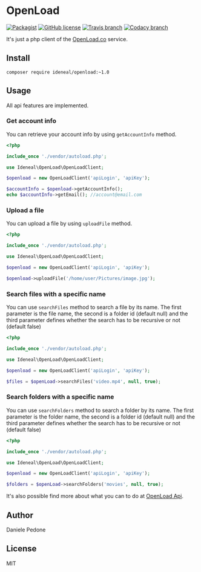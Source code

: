 # OpenLoad

[![Packagist](https://img.shields.io/packagist/v/ideneal/openload.svg?style=flat-square)](https://packagist.org/packages/ideneal/openload)
[![GitHub license](https://img.shields.io/badge/license-MIT-blue.svg?style=flat-square)](https://raw.githubusercontent.com/Ideneal/OpenLoad/master/LICENSE)
[![Travis branch](https://img.shields.io/travis/Ideneal/OpenLoad/master.svg?style=flat-square)](https://travis-ci.org/Ideneal/OpenLoad)
[![Codacy branch](https://img.shields.io/codacy/cbb3c5818734481bba83a1ecbf9e0f28/master.svg?style=flat-square)](https://www.codacy.com/app/ideneal-ztl/OpenLoad)

It's just a php client of the [OpenLoad.co](https://openload.co/) service.

## Install

```
composer require ideneal/openload:~1.0
```

## Usage
All api features are implemented.

### Get account info

You can retrieve your account info by using `getAccountInfo` method.

```php
<?php

include_once './vendor/autoload.php';

use Ideneal\OpenLoad\OpenLoadClient;

$openload = new OpenLoadClient('apiLogin', 'apiKey');

$accountInfo = $openload->getAccountInfo();
echo $accountInfo->getEmail(); //account@email.com
```

### Upload a file

You can upload a file by using `uploadFile` method.

```php
<?php

include_once './vendor/autoload.php';

use Ideneal\OpenLoad\OpenLoadClient;

$openload = new OpenLoadClient('apiLogin', 'apiKey');

$openload->uploadFile('/home/user/Pictures/image.jpg');
```

### Search files with a specific name

You can use `searchFiles` method to search a file by its name.
The first parameter is the file name, 
the second is a folder id (default null)
and the third parameter defines whether the search has to be recursive or not (default false)

```php
<?php

include_once './vendor/autoload.php';

use Ideneal\OpenLoad\OpenLoadClient;

$openload = new OpenLoadClient('apiLogin', 'apiKey');

$files = $openLoad->searchFiles('video.mp4', null, true);
```

### Search folders with a specific name

You can use `searchFolders` method to search a folder by its name.
The first parameter is the folder name, 
the second is a folder id (default null)
and the third parameter defines whether the search has to be recursive or not (default false)

```php
<?php

include_once './vendor/autoload.php';

use Ideneal\OpenLoad\OpenLoadClient;

$openload = new OpenLoadClient('apiLogin', 'apiKey');

$folders = $openLoad->searchFolders('movies', null, true);
```

It's also possible find more about what you can to do at [OpenLoad Api](https://openload.co/api).

## Author

Daniele Pedone

## License

MIT

